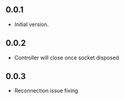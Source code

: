## 0.0.1

- Initial version.

## 0.0.2
- Controller will close once socket disposed

## 0.0.3
- Reconnection issue fixing
